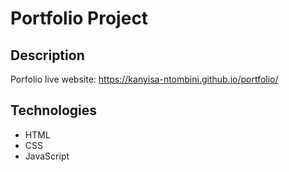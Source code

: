 # Portfolio Project

## Description
Porfolio live website: https://kanyisa-ntombini.github.io/portfolio/

## Technologies
- HTML
- CSS
- JavaScript